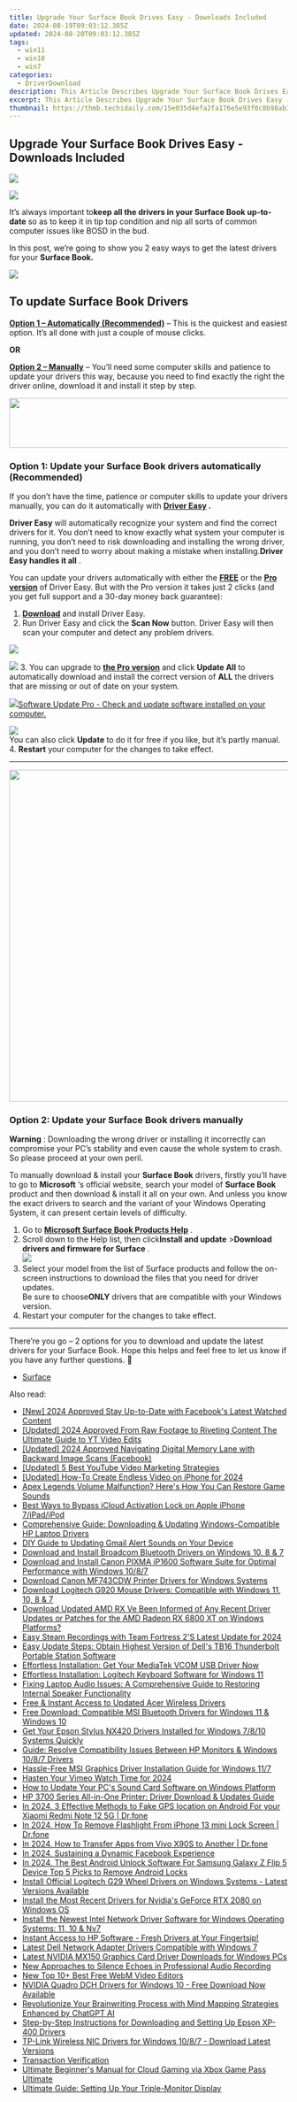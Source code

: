 ```yaml
---
title: Upgrade Your Surface Book Drives Easy - Downloads Included
date: 2024-08-19T09:03:12.385Z
updated: 2024-08-20T09:03:12.385Z
tags:
  - win11
  - win10
  - win7
categories:
  - DriverDownload
description: This Article Describes Upgrade Your Surface Book Drives Easy - Downloads Included
excerpt: This Article Describes Upgrade Your Surface Book Drives Easy - Downloads Included
thumbnail: https://thmb.techidaily.com/15e035d4efa2fa176e5e93f0c8b98ab30d2606bf7c449e035329be0645d91538.png
---
```


## Upgrade Your Surface Book Drives Easy - Downloads Included

<!-- affiliate ads begin -->
<a href="https://shop.incomedia.eu/order/checkout.php?PRODS=14095146&QTY=1&AFFILIATE=108875&CART=1"><img src="https://secure.2checkout.com/images/merchant/8b6cc3ee5ec407721ce3bf5ff4c0f56b/PRO_BUY_728x90-EN.jpg" border="0"></a>
<!-- affiliate ads end -->
![](https://images.drivereasy.com/wp-content/uploads/2018/11/img_5bf7cf002737a.jpg)

 It’s always important to**keep all the drivers in your Surface Book up-to-date** so as to keep it in tip top condition and nip all sorts of common computer issues like BOSD in the bud.

 In this post, we’re going to show you 2 easy ways to get the latest drivers for your **Surface Book.**

<!-- affiliate ads begin -->
<a href="https://secure.2checkout.com/order/checkout.php?PRODS=3851691&QTY=1&AFFILIATE=108875&CART=1"><img src="http://www.aiseesoft.com/avangate/30p/banner.jpg" border="0"></a>
<!-- affiliate ads end -->
## To update Surface Book Drivers

**[Option 1 – Automatically (Recommended)](https://www.drivereasy.com/knowledge/surface-book-drivers-download-update-easily/#O1)**  –  This is the quickest and easiest option. It’s all done with just a couple of mouse clicks.

**OR**

[**Option 2 – Manually**](https://tools.techidaily.com/drivereasy/download/) –  You’ll need some computer skills and patience to update your drivers this way, because you need to find exactly the right the driver online, download it and install it step by step.

<!-- affiliate ads begin -->
<a href="https://united.elfm.net/c/5597632/517826/4704" target="_top" id="517826"><img src="//a.impactradius-go.com/display-ad/4704-517826" border="0" alt="" width="728" height="90"/></a><img height="0" width="0" src="https://united.elfm.net/i/5597632/517826/4704" style="position:absolute;visibility:hidden;" border="0" />
<!-- affiliate ads end -->
### **Option 1: Update your Surface Book drivers automatically (Recommended)**

 If you don’t have the time, patience or computer skills to update your drivers manually, you can do it automatically with **[Driver Easy](https://tools.techidaily.com/drivereasy/download/) .**

**Driver Easy**   will automatically recognize your system and find the correct drivers for it. You don’t need to know exactly what system your computer is running, you don’t need to risk downloading and installing the wrong driver, and you don’t need to worry about making a mistake when installing.**Driver Easy handles it all** .

 You can update your drivers automatically with either the **[FREE](https://tools.techidaily.com/drivereasy/download/)**  or the **[Pro version](https://tools.techidaily.com/drivereasy/download/)**  of Driver Easy. But with the Pro version it takes just 2 clicks (and you get full support and a 30-day money back guarantee):

1. **[Download](https://tools.techidaily.com/drivereasy/download/)**  and install Driver Easy.
2. Run Driver Easy and click the **Scan Now** button. Driver Easy will then scan your computer and detect any problem drivers.  
<!-- affiliate ads begin -->
<a href="https://shop.manycam.com/order/checkout.php?PRODS=17728032&QTY=1&AFFILIATE=108875&CART=1"><img src="https://secure.avangate.com/images/merchant/8230bea7d54bcdf99cdfe85cb07313d5/mcaffbanner920x120.png" border="0"></a>
<!-- affiliate ads end -->
![](https://images.drivereasy.com/wp-content/uploads/2018/11/img_5bf7bbe94614e.jpg)
3. You can upgrade to **[the Pro version](https://tools.techidaily.com/drivereasy/download/)**  and click **Update All** to automatically download and install the correct version of **ALL**  the drivers that are missing or out of date on your system.  
<!-- affiliate ads begin -->
<a href="https://order.glarysoft.com/order/checkout.php?PRODS=4691139&QTY=1&AFFILIATE=108875&CART=1"><img src="https://secure.avangate.com/images/merchant/6734fa703f6633ab896eecbdfad8953a/products/SU-200-1.png" border="0">Software Update Pro - Check and update software installed on your computer. </a>
<!-- affiliate ads end -->
![](https://images.drivereasy.com/wp-content/uploads/2018/11/img_5bf7cabf4d114.jpg)  
 You can also click **Update** to do it for free if you like, but it’s partly manual.
4. **Restart**   your computer for the changes to take effect.

---

<!-- affiliate ads begin -->
<a href="https://appsumo.8odi.net/c/5597632/2075471/7443" target="_top" id="2075471"><img src="//a.impactradius-go.com/display-ad/7443-2075471" border="0" alt="" width="1200" height="600"/></a><img height="0" width="0" src="https://appsumo.8odi.net/i/5597632/2075471/7443" style="position:absolute;visibility:hidden;" border="0" />
<!-- affiliate ads end -->
### **Option 2: Update your Surface Book drivers manually**

**Warning** : Downloading the wrong driver or installing it incorrectly can compromise your PC’s stability and even cause the whole system to crash. So please proceed at your own peril.

To manually download & install your **Surface Book**  drivers, firstly you’ll have to go to **Microsoft**  ‘s official website, search your model of **Surface Book**  product and then download & install it all on your own.  And unless you know the exact drivers to search and the variant of your Windows Operating System, it can present certain levels of difficulty.

1. Go to **[Microsoft Surface Book Products Help](https://support.microsoft.com/en-us/hub/4295272/surface-book-products-help)**  .
2. Scroll down to the Help list, then click**Install and update** \>**Download drivers and firmware for Surface** .  
![](https://images.drivereasy.com/wp-content/uploads/2018/11/img_5bf7ccdf679a7.jpg)
3. Select your model from the list of Surface products and follow the on-screen instructions to download the files that you need for driver updates.  
 Be sure to choose**ONLY** drivers that are compatible with your Windows version.
4. Restart your computer for the changes to take effect.

---

 There’re you go – 2 options for you to download and update the latest drivers for your Surface Book. Hope this helps and feel free to let us know if you have any further questions. 🙂

* [Surface](https://tools.techidaily.com/drivereasy/download/)

<ins class="adsbygoogle"
     style="display:block"
     data-ad-format="autorelaxed"
     data-ad-client="ca-pub-7571918770474297"
     data-ad-slot="1223367746"></ins>



<ins class="adsbygoogle"
     style="display:block"
     data-ad-client="ca-pub-7571918770474297"
     data-ad-slot="8358498916"
     data-ad-format="auto"
     data-full-width-responsive="true"></ins>

<span class="atpl-alsoreadstyle">Also read:</span>
<div><ul>
<li><a href="https://facebook-videos.techidaily.com/new-2024-approved-stay-up-to-date-with-facebooks-latest-watched-content/"><u>[New] 2024 Approved  Stay Up-to-Date with Facebook's Latest Watched Content</u></a></li>
<li><a href="https://eaxpv-info.techidaily.com/updated-2024-approved-from-raw-footage-to-riveting-content-the-ultimate-guide-to-yt-video-edits/"><u>[Updated] 2024 Approved  From Raw Footage to Riveting Content  The Ultimate Guide to YT Video Edits</u></a></li>
<li><a href="https://facebook-videos.techidaily.com/updated-2024-approved-navigating-digital-memory-lane-with-backward-image-scans-facebook/"><u>[Updated] 2024 Approved  Navigating Digital Memory Lane with Backward Image Scans (Facebook)</u></a></li>
<li><a href="https://facebook-video-share.techidaily.com/updated-5-best-youtube-video-marketing-strategies/"><u>[Updated] 5 Best YouTube Video Marketing Strategies</u></a></li>
<li><a href="https://eaxpv-info.techidaily.com/updated-how-to-create-endless-video-on-iphone-for-2024/"><u>[Updated] How-To  Create Endless Video on iPhone for 2024</u></a></li>
<li><a href="https://win-dash.techidaily.com/1723016843983-apex-legends-volume-malfunction-heres-how-you-can-restore-game-sounds/"><u>Apex Legends Volume Malfunction? Here's How You Can Restore Game Sounds</u></a></li>
<li><a href="https://activate-lock.techidaily.com/best-ways-to-bypass-icloud-activation-lock-on-apple-iphone-7ipadipod-by-drfone-ios/"><u>Best Ways to Bypass iCloud Activation Lock on Apple iPhone 7/iPad/iPod</u></a></li>
<li><a href="https://win-dash.techidaily.com/comprehensive-guide-downloading-and-updating-windows-compatible-hp-laptop-drivers/"><u>Comprehensive Guide: Downloading & Updating Windows-Compatible HP Laptop Drivers</u></a></li>
<li><a href="https://techno-recovery.techidaily.com/diy-guide-to-updating-gmail-alert-sounds-on-your-device/"><u>DIY Guide to Updating Gmail Alert Sounds on Your Device</u></a></li>
<li><a href="https://win-dash.techidaily.com/download-and-install-broadcom-bluetooth-drivers-on-windows-10-8-and-7/"><u>Download and Install Broadcom Bluetooth Drivers on Windows 10, 8 & 7</u></a></li>
<li><a href="https://win-dash.techidaily.com/download-and-install-canon-pixma-ip1600-software-suite-for-optimal-performance-with-windows-1087/"><u>Download and Install Canon PIXMA iP1600 Software Suite for Optimal Performance with Windows 10/8/7</u></a></li>
<li><a href="https://win-dash.techidaily.com/download-canon-mf743cdw-printer-drivers-for-windows-systems/"><u>Download Canon MF743CDW Printer Drivers for Windows Systems</u></a></li>
<li><a href="https://win-dash.techidaily.com/download-logitech-g920-mouse-drivers-compatible-with-windows-11-10-8-and-7/"><u>Download Logitech G920 Mouse Drivers: Compatible with Windows 11, 10, 8 & 7</u></a></li>
<li><a href="https://win-dash.techidaily.com/download-updated-amd-rx-ve-been-informed-of-any-recent-driver-updates-or-patches-for-the-amd-radeon-rx-6800-xt-on-windows-platforms/"><u>Download Updated AMD RX Ve Been Informed of Any Recent Driver Updates or Patches for the AMD Radeon RX 6800 XT on Windows Platforms?</u></a></li>
<li><a href="https://digital-screen-recording.techidaily.com/easy-steam-recordings-with-team-fortress-2s-latest-update-for-2024/"><u>Easy Steam Recordings with Team Fortress 2'S Latest Update for 2024</u></a></li>
<li><a href="https://win-dash.techidaily.com/easy-update-steps-obtain-highest-version-of-dells-tb16-thunderbolt-portable-station-software/"><u>Easy Update Steps: Obtain Highest Version of Dell's TB16 Thunderbolt Portable Station Software</u></a></li>
<li><a href="https://win-dash.techidaily.com/1722968485528-effortless-installation-get-your-mediatek-vcom-usb-driver-now/"><u>Effortless Installation: Get Your MediaTek VCOM USB Driver Now</u></a></li>
<li><a href="https://win-dash.techidaily.com/effortless-installation-logitech-keyboard-software-for-windows-11/"><u>Effortless Installation: Logitech Keyboard Software for Windows 11</u></a></li>
<li><a href="https://sound-issues.techidaily.com/fixing-laptop-audio-issues-a-comprehensive-guide-to-restoring-internal-speaker-functionality/"><u>Fixing Laptop Audio Issues: A Comprehensive Guide to Restoring Internal Speaker Functionality</u></a></li>
<li><a href="https://win-dash.techidaily.com/free-and-instant-access-to-updated-acer-wireless-drivers/"><u>Free & Instant Access to Updated Acer Wireless Drivers</u></a></li>
<li><a href="https://win-dash.techidaily.com/free-download-compatible-msi-bluetooth-drivers-for-windows-11-and-windows-10/"><u>Free Download: Compatible MSI Bluetooth Drivers for Windows 11 & Windows 10</u></a></li>
<li><a href="https://win-dash.techidaily.com/get-your-epson-stylus-nx420-drivers-installed-for-windows-7810-systems-quickly/"><u>Get Your Epson Stylus NX420 Drivers Installed for Windows 7/8/10 Systems Quickly</u></a></li>
<li><a href="https://win-dash.techidaily.com/guide-resolve-compatibility-issues-between-hp-monitors-and-windows-1087-drivers/"><u>Guide: Resolve Compatibility Issues Between HP Monitors & Windows 10/8/7 Drivers</u></a></li>
<li><a href="https://win-dash.techidaily.com/hassle-free-msi-graphics-driver-installation-guide-for-windows-117/"><u>Hassle-Free MSI Graphics Driver Installation Guide for Windows 11/7</u></a></li>
<li><a href="https://vimeo-videos.techidaily.com/hasten-your-vimeo-watch-time-for-2024/"><u>Hasten Your Vimeo Watch Time for 2024</u></a></li>
<li><a href="https://win-dash.techidaily.com/how-to-update-your-pcs-sound-card-software-on-windows-platform/"><u>How to Update Your PC's Sound Card Software on Windows Platform</u></a></li>
<li><a href="https://win-dash.techidaily.com/hp-3700-series-all-in-one-printer-driver-download-and-updates-guide/"><u>HP 3700 Series All-in-One Printer: Driver Download & Updates Guide</u></a></li>
<li><a href="https://android-location.techidaily.com/in-2024-3-effective-methods-to-fake-gps-location-on-android-for-your-xiaomi-redmi-note-12-5g-drfone-by-drfone-virtual/"><u>In 2024, 3 Effective Methods to Fake GPS location on Android For your Xiaomi Redmi Note 12 5G | Dr.fone</u></a></li>
<li><a href="https://iphone-unlock.techidaily.com/in-2024-how-to-remove-flashlight-from-iphone-13-mini-lock-screen-drfone-by-drfone-ios/"><u>In 2024, How To Remove Flashlight From iPhone 13 mini Lock Screen | Dr.fone</u></a></li>
<li><a href="https://android-transfer.techidaily.com/in-2024-how-to-transfer-apps-from-vivo-x90s-to-another-drfone-by-drfone-transfer-from-android-transfer-from-android/"><u>In 2024, How to Transfer Apps from Vivo X90S to Another | Dr.fone</u></a></li>
<li><a href="https://facebook-video-recording.techidaily.com/in-2024-sustaining-a-dynamic-facebook-experience/"><u>In 2024, Sustaining a Dynamic Facebook Experience</u></a></li>
<li><a href="https://sim-unlock.techidaily.com/in-2024-the-best-android-unlock-software-for-samsung-galaxy-z-flip-5-device-top-5-picks-to-remove-android-locks-by-drfone-android/"><u>In 2024, The Best Android Unlock Software For Samsung Galaxy Z Flip 5 Device Top 5 Picks to Remove Android Locks</u></a></li>
<li><a href="https://win-dash.techidaily.com/1722975249044-install-official-logitech-g29-wheel-drivers-on-windows-systems-latest-versions-available/"><u>Install Official Logitech G29 Wheel Drivers on Windows Systems - Latest Versions Available</u></a></li>
<li><a href="https://win-dash.techidaily.com/install-the-most-recent-drivers-for-nvidias-geforce-rtx-2080-on-windows-os/"><u>Install the Most Recent Drivers for Nvidia's GeForce RTX 2080 on Windows OS</u></a></li>
<li><a href="https://win-dash.techidaily.com/install-the-newest-intel-network-driver-software-for-windows-operating-systems-11-10-and-nv7/"><u>Install the Newest Intel Network Driver Software for Windows Operating Systems: 11, 10 & Nv7</u></a></li>
<li><a href="https://win-dash.techidaily.com/instant-access-to-hp-software-fresh-drivers-at-your-fingertsip/"><u>Instant Access to HP Software - Fresh Drivers at Your Fingertsip!</u></a></li>
<li><a href="https://win-dash.techidaily.com/latest-dell-network-adapter-drivers-compatible-with-windows-7/"><u>Latest Dell Network Adapter Drivers Compatible with Windows 7</u></a></li>
<li><a href="https://win-dash.techidaily.com/latest-nvidia-mx150-graphics-card-driver-downloads-for-windows-pcs/"><u>Latest NVIDIA MX150 Graphics Card Driver Downloads for Windows PCs</u></a></li>
<li><a href="https://audio-shaping.techidaily.com/new-approaches-to-silence-echoes-in-professional-audio-recording/"><u>New Approaches to Silence Echoes in Professional Audio Recording</u></a></li>
<li><a href="https://ai-vdieo-software.techidaily.com/new-top-10plus-best-free-webm-video-editors/"><u>New Top 10+ Best Free WebM Video Editors</u></a></li>
<li><a href="https://win-dash.techidaily.com/nvidia-quadro-dch-drivers-for-windows-10-free-download-now-available/"><u>NVIDIA Quadro DCH Drivers for Windows 10 - Free Download Now Available</u></a></li>
<li><a href="https://tech-haven.techidaily.com/revolutionize-your-brainwriting-process-with-mind-mapping-strategies-enhanced-by-chatgpt-ai/"><u>Revolutionize Your Brainwriting Process with Mind Mapping Strategies Enhanced by ChatGPT AI</u></a></li>
<li><a href="https://win-dash.techidaily.com/step-by-step-instructions-for-downloading-and-setting-up-epson-xp-400-drivers/"><u>Step-by-Step Instructions for Downloading and Setting Up Epson XP-400 Drivers</u></a></li>
<li><a href="https://win-dash.techidaily.com/tp-link-wireless-nic-drivers-for-windows-1087-download-latest-versions/"><u>TP-Link Wireless NIC Drivers for Windows 10/8/7 - Download Latest Versions</u></a></li>
<li><a href="https://win-dash.techidaily.com/transaction-verification/"><u>Transaction Verification</u></a></li>
<li><a href="https://tech-recovery.techidaily.com/ultimate-beginners-manual-for-cloud-gaming-via-xbox-game-pass-ultimate/"><u>Ultimate Beginner's Manual for Cloud Gaming via Xbox Game Pass Ultimate</u></a></li>
<li><a href="https://techidaily.com/ultimate-guide-setting-up-your-triple-monitor-display/"><u>Ultimate Guide: Setting Up Your Triple-Monitor Display</u></a></li>
</ul></div>
